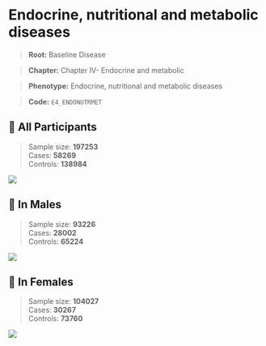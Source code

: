 # Endocrine, nutritional and metabolic diseases

> **Root:** Baseline Disease  

> **Chapter:** Chapter IV- Endocrine and metabolic  

> **Phenotype:** Endocrine, nutritional and metabolic diseases  

> **Code:** `E4_ENDONUTRMET`

## 🧪 All Participants  
> Sample size: **197253**  
> Cases: **58269**  
> Controls: **138984**
<img src="/Disease/Figures/ALL/Incidence/E4_ENDONUTRMET.png"/>
<CsvTable src="/Disease_Data/ALL/Incidence/COX_E4_ENDONUTRMET.csv" label="🔍 View full results" />

## 👨 In Males  
> Sample size: **93226**  
> Cases: **28002**  
> Controls: **65224**
<img src="/Disease/Figures/Male/Incidence/E4_ENDONUTRMET.png"/>
<CsvTable src="/Disease_Data/Male/Incidence/COX_E4_ENDONUTRMET.csv" label="🔍 View full results" />

## 👩 In Females  
> Sample size: **104027**  
> Cases: **30267**  
> Controls: **73760**
<img src="/Disease/Figures/Female/Incidence/E4_ENDONUTRMET.png"/>
<CsvTable src="/Disease_Data/Female/Incidence/COX_E4_ENDONUTRMET.csv" label="🔍 View full results" />
